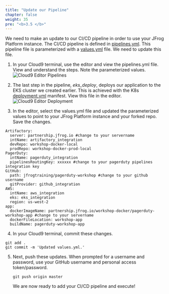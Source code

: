 ```yaml
---
title: "Update our Pipeline"
chapter: false
weight: 35
pre: "<b>3.5 </b>"
---
```


We need to make an update to our CI/CD pipeline in order to use your JFrog Platform instance. The CI/CD pipeline is defined in [pipelines.yml](https://github.com/jfrogtraining/pagerduty-workshop/blob/master/pipelines.yml). This pipeline file is parameterized with a [values.yml](https://github.com/jfrogtraining/pagerduty-workshop/blob/master/values.yml) file. We need to update this file.

1. In your Cloud9 terminal, use the editor and view the pipelines.yml file. View and understand the steps. Note the parameterized values.
    ![Cloud9 Editor Pipelines](/images/editor-pipelines-pd.png)

2. The last step in the pipeline, _eks\_deploy_, deploys our application to the EKS cluster we created earlier. This is achieved with the K8s [deployment.yml](https://github.com/jfrogtraining/pagerduty-workshop/blob/master/workshop-app/deployment.yml) manifest. View this file in the editor.
    ![Cloud9 Editor Deployment](/images/editor-deploy-pd.png)

3. In the editor, select the values.yml file and updated the parameterized values to point to your JFrog Platform instance and your forked repo. Save the changes.

```
Artifactory:
  server: partnership.jfrog.io #change to your servername
  intName: artifactory_integration
  devRepo: workshop-docker-local
  prodRepo: workshop-docker-prod-local
PagerDuty:
  intName: pagerduty_integration
  pipelinesRoutingKey: xxxxxx #change to your pagerduty pipelines integration key
GitHub:
  path: jfrogtraining/pagerduty-workshop #change to your github username
  gitProvider: github_integration
AWS:
  intName: aws_integration
  eks: eks_integration
  region: us-west-2
app:
  dockerImageName: partnership.jfrog.io/workshop-docker/pagerduty-workshop-app #change to your servername
  dockerFileLocation: workshop-app
  buildName: pagerduty-workshop-app
```

4. In your Cloud9 terminal, commit these changes.

```
git add .
git commit -m 'Updated values.yml.'
```

5. Next, push these updates. When prompted for a username and password, use your GitHub username and personal access token/password.

    ```
    git push origin master
    ```
    
    We are now ready to add your CI/CD pipeline and execute!
